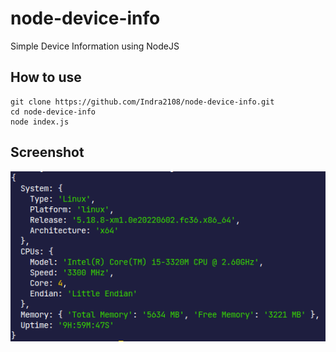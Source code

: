 # node-device-info

Simple Device Information using NodeJS

## How to use
```
git clone https://github.com/Indra2108/node-device-info.git
cd node-device-info
node index.js
```
## Screenshot
![Gambar](Screenshot.png)